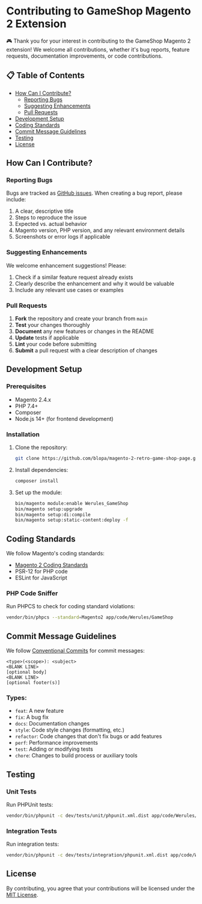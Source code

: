 # Contributing to GameShop Magento 2 Extension

🎮 Thank you for your interest in contributing to the GameShop Magento 2 extension! We welcome all contributions, whether it's bug reports, feature requests, documentation improvements, or code contributions.

## 📋 Table of Contents
- [How Can I Contribute?](#how-can-i-contribute)
  - [Reporting Bugs](#reporting-bugs)
  - [Suggesting Enhancements](#suggesting-enhancements)
  - [Pull Requests](#pull-requests)
- [Development Setup](#development-setup)
- [Coding Standards](#coding-standards)
- [Commit Message Guidelines](#commit-message-guidelines)
- [Testing](#testing)
- [License](#license)

## How Can I Contribute?

### Reporting Bugs

Bugs are tracked as [GitHub issues](https://github.com/blopa/magento-2-retro-game-shop-page/issues). When creating a bug report, please include:

1. A clear, descriptive title
2. Steps to reproduce the issue
3. Expected vs. actual behavior
4. Magento version, PHP version, and any relevant environment details
5. Screenshots or error logs if applicable

### Suggesting Enhancements

We welcome enhancement suggestions! Please:

1. Check if a similar feature request already exists
2. Clearly describe the enhancement and why it would be valuable
3. Include any relevant use cases or examples

### Pull Requests

1. **Fork** the repository and create your branch from `main`
2. **Test** your changes thoroughly
3. **Document** any new features or changes in the README
4. **Update** tests if applicable
5. **Lint** your code before submitting
6. **Submit** a pull request with a clear description of changes

## Development Setup

### Prerequisites

- Magento 2.4.x
- PHP 7.4+
- Composer
- Node.js 14+ (for frontend development)

### Installation

1. Clone the repository:
   ```bash
   git clone https://github.com/blopa/magento-2-retro-game-shop-page.git
   ```

2. Install dependencies:
   ```bash
   composer install
   ```

3. Set up the module:
   ```bash
   bin/magento module:enable Werules_GameShop
   bin/magento setup:upgrade
   bin/magento setup:di:compile
   bin/magento setup:static-content:deploy -f
   ```

## Coding Standards

We follow Magento's coding standards:
- [Magento 2 Coding Standards](https://devdocs.magento.com/guides/v2.4/coding-standards/bk-coding-standards.html)
- PSR-12 for PHP code
- ESLint for JavaScript

### PHP Code Sniffer

Run PHPCS to check for coding standard violations:
```bash
vendor/bin/phpcs --standard=Magento2 app/code/Werules/GameShop
```

## Commit Message Guidelines

We follow [Conventional Commits](https://www.conventionalcommits.org/) for commit messages:

```
<type>(<scope>): <subject>
<BLANK LINE>
[optional body]
<BLANK LINE>
[optional footer(s)]
```

### Types:
- `feat`: A new feature
- `fix`: A bug fix
- `docs`: Documentation changes
- `style`: Code style changes (formatting, etc.)
- `refactor`: Code changes that don't fix bugs or add features
- `perf`: Performance improvements
- `test`: Adding or modifying tests
- `chore`: Changes to build process or auxiliary tools

## Testing

### Unit Tests

Run PHPUnit tests:
```bash
vendor/bin/phpunit -c dev/tests/unit/phpunit.xml.dist app/code/Werules/GameShop/Test/Unit
```

### Integration Tests

Run integration tests:
```bash
vendor/bin/phpunit -c dev/tests/integration/phpunit.xml.dist app/code/Werules/GameShop/Test/Integration
```

## License

By contributing, you agree that your contributions will be licensed under the [MIT License](LICENSE).